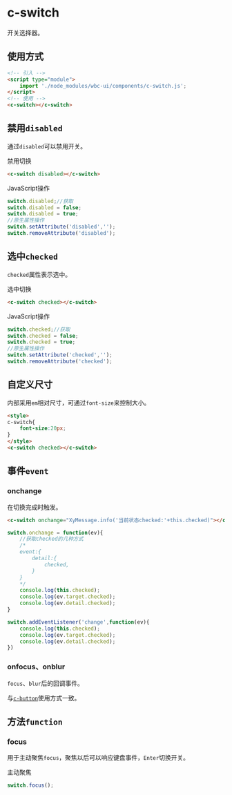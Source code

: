 # c-switch

开关选择器。

## 使用方式

```html
<!-- 引入 -->
<script type="module">
    import './node_modules/wbc-ui/components/c-switch.js';
</script>
<!-- 使用 -->
<c-switch></c-switch>
```

## 禁用`disabled`

通过`disabled`可以禁用开关。

<c-switch disabled></c-switch>
<c-button type="primary" onclick="this.previousElementSibling.disabled=!this.previousElementSibling.disabled">禁用切换</c-button>

```html
<c-switch disabled></c-switch>
```

JavaScript操作

```js
switch.disabled;//获取
switch.disabled = false;
switch.disabled = true;
//原生属性操作
switch.setAttribute('disabled','');
switch.removeAttribute('disabled');
```

## 选中`checked`

`checked`属性表示选中。

<c-switch checked></c-switch>
<c-button type="primary" onclick="this.previousElementSibling.checked=!this.previousElementSibling.checked">选中切换</c-button>

```html
<c-switch checked></c-switch>
```

JavaScript操作

```js
switch.checked;//获取
switch.checked = false;
switch.checked = true;
//原生属性操作
switch.setAttribute('checked','');
switch.removeAttribute('checked');
```

## 自定义尺寸

内部采用`em`相对尺寸，可通过`font-size`来控制大小。

<c-switch checked></c-switch>
<c-slider min="10" max="50" defaultvalue="16" suffix="px" showtips oninput="this.previousElementSibling.style.fontSize=this.value+'px'" ></c-slider>

```html
<style>
c-switch{
    font-size:20px;
}
</style>
<c-switch checked></c-switch>
```

## 事件`event`

### onchange

在切换完成时触发。

<c-switch onchange="XyMessage.info('当前状态checked:'+this.checked)"></c-switch>

```html
<c-switch onchange="XyMessage.info('当前状态checked:'+this.checked)"></c-switch>
```

```js
switch.onchange = function(ev){
    //获取checked的几种方式
    /*
    event:{
        detail:{
            checked,
        }
    }
    */
    console.log(this.checked);
    console.log(ev.target.checked);
    console.log(ev.detail.checked);
}

switch.addEventListener('change',function(ev){
    console.log(this.checked);
    console.log(ev.target.checked);
    console.log(ev.detail.checked);
})
```

### onfocus、onblur

`focus`、`blur`后的回调事件。

与[`c-button`](c-button.md?id=onfocus、onblur)使用方式一致。

## 方法`function`

### focus

用于主动聚焦`focus`，聚焦以后可以响应键盘事件，`Enter`切换开关。

<c-switch onfocus="XyMessage.info('focus')" onchange="XyMessage.info('当前状态checked:'+this.checked)"></c-switch>
<c-button type="primary" onclick="this.previousElementSibling.focus()">主动聚焦</c-button>

```js
switch.focus();
```